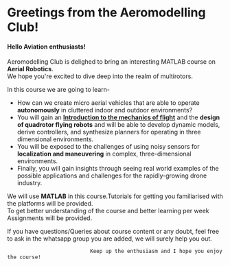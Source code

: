 # Greetings from the Aeromodelling Club!
#### Hello Aviation enthusiasts! </br>
Aeromodelling Club is delighed to bring an interesting MATLAB course on **Aerial Robotics**.</br>
We hope you're excited to dive deep into the realm of multirotors. 

In this course we are going to learn-</br>
* How can we create micro aerial vehicles that are able to operate **autonomously** in cluttered indoor and outdoor environments? </br>
* You will gain an **[Introduction to the mechanics of flight](https://github.com/AeromodellingClubIITB/Aerial-Robotics/blob/main/week_0/week0.mlx)** and the **design of quadrotor flying robots** and will be able to develop dynamic models, derive controllers, and synthesize planners for operating in three dimensional environments. 
* You will be exposed to the challenges of using noisy sensors for **localization and maneuvering** in complex, three-dimensional environments.
* Finally, you will gain insights through seeing real world examples of the possible applications and challenges for the rapidly-growing drone industry.</br>

We will use **MATLAB** in this course.Tutorials for getting you familiarised with the platforms will be provided.</br>
To get better understanding of the course and better learning per week Assignments will be provided.

If you have questions/Queries about course content or any doubt, feel free to ask in the whatsapp group you are added, we will surely help you out.</br>

                               Keep up the enthusiasm and I hope you enjoy the course!
